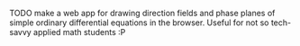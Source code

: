 TODO make a web app for drawing direction fields and phase planes
of simple ordinary differential equations in the browser. Useful for not so
tech-savvy applied math students :P
